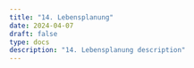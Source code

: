```yaml
---
title: "14. Lebensplanung"
date: 2024-04-07
draft: false
type: docs
description: "14. Lebensplanung description"
---
```


